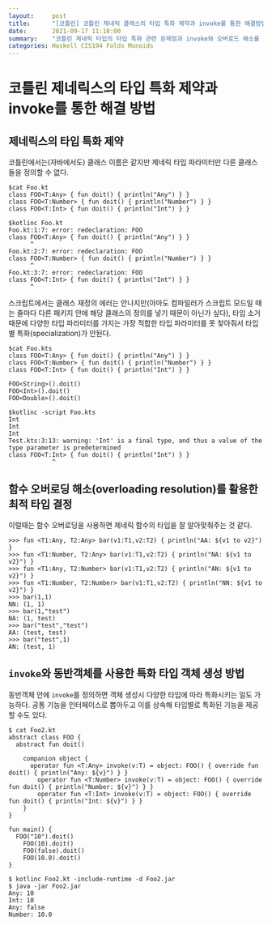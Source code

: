 ```yaml
---
layout:     post
title:      "[코틀린] 코틀린 제네릭 클래스의 타입 특화 제약과 invoke를 통한 해결방법"
date:       2021-09-17 11:10:00
summary:    "코틀린 제네릭 타입의 타입 특화 관련 문제점과 invoke와 오버로드 해소를 통해 이런 문제점을 어떻게 우회할 수 있는지 설명함"
categories: Haskell CIS194 Folds Monoids
---
```


# 코틀린 제네릭스의 타입 특화 제약과 invoke를 통한 해결 방법

## 제네릭스의 타입 특화 제약

코틀린에서는(자바에서도) 클래스 이름은 같지만 제네릭 타입 파라미터만 다른 클래스들을 정의할 수 없다. 

```
$cat Foo.kt
class FOO<T:Any> { fun doit() { println("Any") } }
class FOO<T:Number> { fun doit() { println("Number") } }
class FOO<T:Int> { fun doit() { println("Int") } }

$kotlinc Foo.kt
Foo.kt:1:7: error: redeclaration: FOO
class FOO<T:Any> { fun doit() { println("Any") } }
      ^
Foo.kt:2:7: error: redeclaration: FOO
class FOO<T:Number> { fun doit() { println("Number") } }
      ^
Foo.kt:3:7: error: redeclaration: FOO
class FOO<T:Int> { fun doit() { println("Int") } }
      ^
```

스크립트에서는 클래스 재정의 에러는 안나지만(아마도 컴파일러가 스크립트 모드일 때는 줄마다 다른 패키지 안에 해당 클래스의 정의를 넣기 때문이 아닌가 싶다), 타입 소거 때문에 다양한 타입 파라미터를 가지는 가장 적합한 타입 파라미터를 못 찾아줘서 타입별 특화(specialization)가 안된다.

```
$cat Foo.kts
class FOO<T:Any> { fun doit() { println("Any") } }
class FOO<T:Number> { fun doit() { println("Number") } }
class FOO<T:Int> { fun doit() { println("Int") } }

FOO<String>().doit()
FOO<Int>().doit()
FOO<Double>().doit()

$kotlinc -script Foo.kts
Int
Int
Int
Test.kts:3:13: warning: 'Int' is a final type, and thus a value of the type parameter is predetermined
class FOO<T:Int> { fun doit() { println("Int") } }
            ^
```

## 함수 오버로딩 해소(overloading resolution)를 활용한 최적 타입 결정

이럴때는 함수 오버로딩을 사용하면 제네릭 함수의 타입을 잘 알아맞춰주는 것 같다.

```
>>> fun <T1:Any, T2:Any> bar(v1:T1,v2:T2) { println("AA: ${v1 to v2}") }
>>> fun <T1:Number, T2:Any> bar(v1:T1,v2:T2) { println("NA: ${v1 to v2}") }
>>> fun <T1:Any, T2:Number> bar(v1:T1,v2:T2) { println("AN: ${v1 to v2}") }
>>> fun <T1:Number, T2:Number> bar(v1:T1,v2:T2) { println("NN: ${v1 to v2}") }
>>> bar(1,1)
NN: (1, 1)
>>> bar(1,"test")
NA: (1, test)
>>> bar("test","test")
AA: (test, test)
>>> bar("test",1)
AN: (test, 1)
```

## `invoke`와 동반객체를 사용한 특화 타입 객체 생성 방법

동반객체 안에 `invoke`를 정의하면 객체 생성시 다양한 타입에 따라 특화시키는 일도 가능하다. 공통 기능을 인터페이스로 뽑아두고 이를 상속해 타입별로 특화된 기능을 제공할 수도 있다.

```
$ cat Foo2.kt
abstract class FOO {
  abstract fun doit()
	
	companion object {
	  operator fun <T:Any> invoke(v:T) = object: FOO() { override fun doit() { println("Any: ${v}") } }
		operator fun <T:Number> invoke(v:T) = object: FOO() { override fun doit() { println("Number: ${v}") } }
		operator fun <T:Int> invoke(v:T) = object: FOO() { override fun doit() { println("Int: ${v}") } }
	}
}

fun main() {
  FOO("10").doit()
	FOO(10).doit()
	FOO(false).doit()
	FOO(10.0).doit()
}

$ kotlinc Foo2.kt -include-runtime -d Foo2.jar
$ java -jar Foo2.jar
Any: 10
Int: 10
Any: false
Number: 10.0
```
